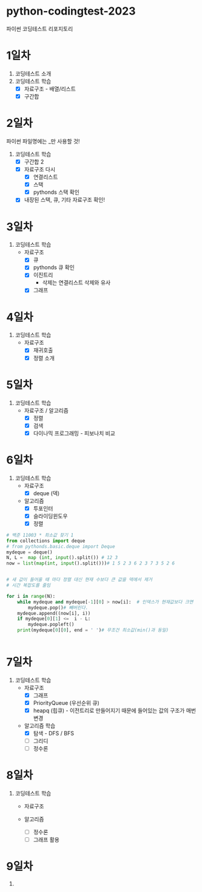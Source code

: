 # python-codingtest-2023
파이썬 코딩테스트 리포지토리

# 1일차
1. 코딩테스트 소개
2. 코딩테스트 학습
    - [x] 자료구조 - 배열/리스트
    - [x] 구간합

# 2일차
파이썬 파일명에는 _만 사용할 것!
1. 코딩테스트 학습
    - [x] 구간합 2
    - [x] 자료구조 다시
        - [x] 연결리스트
        - [x] 스택
        - [x] pythonds 스택 확인
    - [x] 내장된 스택, 큐, 기타 자료구조 확인!

# 3일차
1. 코딩테스트 학습
    - 자료구조
        - [x] 큐
        - [x] pythonds 큐 확인
        - [x] 이진트리
            - 삭제는 연결리스트 삭제와 유사
        - [x] 그래프

# 4일차
1. 코딩테스트 학습
    - 자료구조
        - [x] 재귀호출
        - [x] 정렬 소개

# 5일차
1. 코딩테스트 학습
    - 자료구조 / 알고리즘
        - [x] 정렬
        - [x] 검색
        - [x] 다이나믹 프로그래밍 - 피보나치 비교

# 6일차
1. 코딩테스트 학습
    - 자료구조
        - [x] deque (덱) 

    - 알고리즘
        - [x] 투포인터
        - [x] 슬라이딩윈도우
        - [x] 정렬  

```python
# 백준 11003 * 최소값 찾기 1
from collections import deque
# from pythonds.basic.deque import Deque
mydeque = deque()
N, L =  map (int, input().split()) # 12 3
now = list(map(int, input().split()))# 1 5 2 3 6 2 3 7 3 5 2 6 


# 새 값이 들어올 때 마다 정렬 대신 현재 수보다 큰 값을 덱에서 제거
# 시간 복잡도를 줄임

for i in range(N):
    while mydeque and mydeque[-1][0] > now[i]:  # 인덱스가 현재값보다 크면 
        mydeque.pop()# 빼버린다.
    mydeque.append((now[i], i))
    if mydeque[0][1] <=  i - L:
        mydeque.popleft()
    print(mydeque[0][0], end = ' ')# 무조건 최소값(min()과 동일)
    
```

# 7일차
1. 코딩테스트 학습
    - 자료구조
        - [x] 그래프
        - [x] PriorityQueue (우선순위 큐)
        - [x] heapq (힙큐) - 이전트리로 만들어지기 때문에 들어있는 값의 구조가 매번 변경
    - 알고리즘 학습
        - [x] 탐색 - DFS / BFS
        - [ ] 그리디
        - [ ] 정수론

# 8일차
1. 코딩테스트 학습
    - 자료구조
        
    - 알고리즘
        - [ ] 정수론
        - [ ] 그래프 활용

# 9일차
1. 
